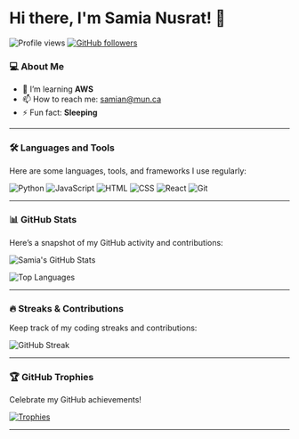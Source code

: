 
# Hi there, I'm Samia Nusrat! 👋

![Profile views](https://komarev.com/ghpvc/?username=samia-nusrat&color=blue&style=flat-square)
[![GitHub followers](https://img.shields.io/github/followers/samia-nusrat?label=Follow&style=social)](https://github.com/samia-nusrat)

### 💻 About Me
- 🌱 I’m learning **AWS**
- 📫 How to reach me: samian@mun.ca
- ⚡ Fun fact: **Sleeping**

---

### 🛠️ Languages and Tools
Here are some languages, tools, and frameworks I use regularly:

![Python](https://img.shields.io/badge/-Python-05122A?style=flat&logo=python)
![JavaScript](https://img.shields.io/badge/-JavaScript-05122A?style=flat&logo=javascript)
![HTML](https://img.shields.io/badge/-HTML-05122A?style=flat&logo=HTML5)
![CSS](https://img.shields.io/badge/-CSS-05122A?style=flat&logo=CSS3)
![React](https://img.shields.io/badge/-React-05122A?style=flat&logo=react)
![Git](https://img.shields.io/badge/-Git-05122A?style=flat&logo=git)
<!-- Add more icons for other languages and tools -->

---

### 📊 GitHub Stats
Here’s a snapshot of my GitHub activity and contributions:

![Samia's GitHub Stats](https://github-readme-stats.vercel.app/api?username=samia-nusrat&show_icons=true&theme=radical)

![Top Languages](https://github-readme-stats.vercel.app/api/top-langs/?username=samia-nusrat&layout=compact&theme=radical)

---

### 🔥 Streaks & Contributions
Keep track of my coding streaks and contributions:

![GitHub Streak](https://github-readme-streak-stats.herokuapp.com/?user=samia-nusrat&theme=radical)

---

### 🏆 GitHub Trophies
Celebrate my GitHub achievements!

[![Trophies](https://github-profile-trophy.vercel.app/?username=samia-nusrat&theme=radical&no-frame=true&row=1)](https://github.com/samia-nusrat)

---


